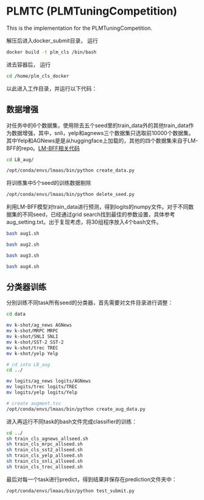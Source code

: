 # PLMTC (PLMTuningCompetition)
This is the implementation for the PLMTuningCompetition.


解压后进入docker_submit目录， 运行
```bash
docker build -t plm_cls /bin/bash
```
进去容器后， 运行
```bash
cd /home/plm_cls_docker
```
以此进入工作目录，并运行以下代码：
## 数据增强
对任务中的6个数据集，使用除去五个seed里的train_data外的其他train_data作为数据增强，其中，snli，yelp和agnews三个数据集只选取前10000个数据集。其中Yelp和AGNews是是从huggingface上加载的，其他的四个数据集来自于LM-BFF的repo。[LM-BFF相关代码](https://github.com/princeton-nlp/LM-BFF)<br>
```bash
cd LB_aug/
```
```bash
/opt/conda/envs/lmaas/bin/python create_data.py
```
将训练集中5个seed的训练数据剔除<br>
```bash
/opt/conda/envs/lmaas/bin/python delete_seed.py
```
利用LM-BFF模型对train_data进行预测，得到logits的numpy文件。对于不同数据集的不同seed，已经通过grid search找到最佳的参数设置，具体参考aug_setting.txt。出于复现考虑，将30组程序放入4个bash文件。
```bash
bash aug1.sh
```
```bash
bash aug2.sh
```
```bash
bash aug3.sh
```
```bash
bash aug4.sh
```

## 分类器训练

分别训练不同task所有seed的分类器，首先需要对文件目录进行调整：

```bash
cd data

mv k-shot/ag_news AGNews
mv k-shot/MRPC MRPC
mv k-shot/SNLI SNLI
mv k-shot/SST-2 SST-2
mv k-shot/trec TREC
mv k-shot/yelp Yelp

# cd into LB_aug
cd ../

mv logits/ag_news logits/AGNews
mv logits/trec logits/TREC
mv logits/yelp logits/Yelp 

# create augment.tsv
/opt/conda/envs/lmaas/bin/python create_aug_data.py  
```

进入再运行不同task的bash文件完成classifier的训练：

```bash
cd ../
sh train_cls_agnews_allseed.sh
sh train_cls_mrpc_allseed.sh
sh train_cls_sst2_allseed.sh
sh train_cls_yelp_allseed.sh
sh train_cls_snli_allseed.sh
sh train_cls_trec_allseed.sh
```

最后对每一个task进行predict，得到结果并保存在prediction文件夹中：
```bash
/opt/conda/envs/lmaas/bin/python test_submit.py
```

